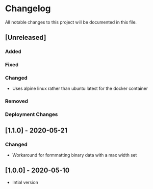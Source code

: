 ﻿# Changelog
All notable changes to this project will be documented in this file.

<!--
Please ADD ALL Changes to the UNRELASED SECTION and not a specific release
-->

## [Unreleased]
### Added
### Fixed
### Changed
- Uses alpine linux rather than ubuntu latest for the docker container
### Removed
### Deployment Changes

<!-- 
Releases that have at least been deployed to staging, BUT NOT necessarily released to live.  Changes should be moved from [Unreleased] into here as they are merged into the appropriate release branch
-->
## [1.1.0] - 2020-05-21
### Changed
- Workaround for formmatting binary data with a max width set

## [1.0.0] - 2020-05-10
- Intial version
